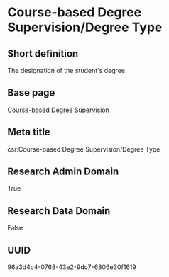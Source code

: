 # Course-based Degree Supervision/Degree Type
## Short definition
The designation of the student's degree.
## Base page
[Course-based Degree Supervision](https://github.com/EuroCRIS/CASRAI-Dictionairies/blob/main/Objects/Course-based%20Degree%20Supervision.md)
## Meta title
csr:Course-based Degree Supervision/Degree Type
## Research Admin Domain
True
## Research Data Domain
False
## UUID
96a3d4c4-0768-43e2-9dc7-6806e30f1619
